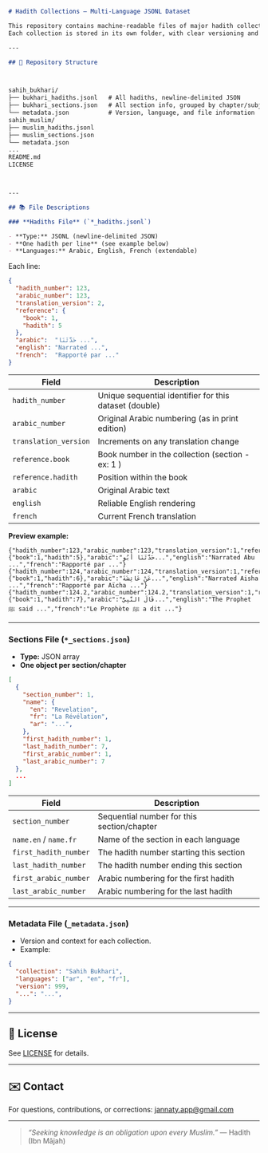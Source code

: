 

```markdown
# Hadith Collections — Multi-Language JSONL Dataset

This repository contains machine-readable files of major hadith collections, in multiple languages, using open standards (JSONL and JSON).  
Each collection is stored in its own folder, with clear versioning and structure.

---

## 📂 Repository Structure



sahih_bukhari/
├── bukhari_hadiths.jsonl   # All hadiths, newline-delimited JSON
├── bukhari_sections.json   # All section info, grouped by chapter/subject
└── metadata.json           # Version, language, and file information
sahih_muslim/
├── muslim_hadiths.jsonl
├── muslim_sections.json
└── metadata.json
...
README.md
LICENSE



---

## 📚 File Descriptions

### **Hadiths File** (`*_hadiths.jsonl`)

- **Type:** JSONL (newline-delimited JSON)
- **One hadith per line** (see example below)
- **Languages:** Arabic, English, French (extendable)
````

Each line:
```json
{
  "hadith_number": 123,
  "arabic_number": 123,
  "translation_version": 2,
  "reference": {
    "book": 1,
    "hadith": 5
  },
  "arabic":  "حَدَّثَنَا ...",  
  "english": "Narrated ...",
  "french":  "Rapporté par ..."
}
````

| Field                 | Description                                            |
| --------------------- | -------------------------------------------------------|
| `hadith_number`       | Unique sequential identifier for this dataset (double) |
| `arabic_number`       | Original Arabic numbering (as in print edition)        |
| `translation_version` | Increments on any translation change                   |
| `reference.book`      | Book number in the collection (section - ex: 1 )       |
| `reference.hadith`    | Position within the book                               |
| `arabic`              | Original Arabic text                                   |
| `english`             | Reliable English rendering                             |
| `french`              | Current French translation                             |

**Preview example:**

```jsonl
{"hadith_number":123,"arabic_number":123,"translation_version":1,"reference":{"book":1,"hadith":5},"arabic":"حَدَّثَنَا أَبُو...","english":"Narrated Abu ...","french":"Rapporté par ..."}
{"hadith_number":124,"arabic_number":124,"translation_version":1,"reference":{"book":1,"hadith":6},"arabic":"عَنْ عَائِشَةَ...","english":"Narrated Aisha ...","french":"Rapporté par Aïcha ..."}
{"hadith_number":124.2,"arabic_number":124.2,"translation_version":1,"reference":{"book":1,"hadith":7},"arabic":"قَالَ النَّبِيُّ...","english":"The Prophet ﷺ said ...","french":"Le Prophète ﷺ a dit ..."}
```

---

### **Sections File** (`*_sections.json`)

* **Type:** JSON array
* **One object per section/chapter**

```json
[
  {
    "section_number": 1,
    "name": {
      "en": "Revelation",
      "fr": "La Révélation",
      "ar": "...",
    },
    "first_hadith_number": 1,
    "last_hadith_number": 7,
    "first_arabic_number": 1,
    "last_arabic_number": 7
  },
  ...
]
```

| Field                 | Description                                |
| --------------------- | ------------------------------------------ |
| `section_number`      | Sequential number for this section/chapter |
| `name.en` / `name.fr` | Name of the section in each language       |
| `first_hadith_number` | The hadith number starting this section    |
| `last_hadith_number`  | The hadith number ending this section      |
| `first_arabic_number` | Arabic numbering for the first hadith      |
| `last_arabic_number`  | Arabic numbering for the last hadith       |

---

### **Metadata File** (`_metadata.json`)

* Version and context for each collection.
* Example:

```json
{
  "collection": "Sahih Bukhari",
  "languages": ["ar", "en", "fr"],
  "version": 999,
  "...": "...",
}
```

---

## 📜 License

See [LICENSE](LICENSE) for details.

---

## ✉️ Contact

For questions, contributions, or corrections:
[jannaty.app@gmail.com](mailto:jannaty.app@gmail.com)

---

> *“Seeking knowledge is an obligation upon every Muslim.”*
> — Hadith (Ibn Mājah)

```


```
